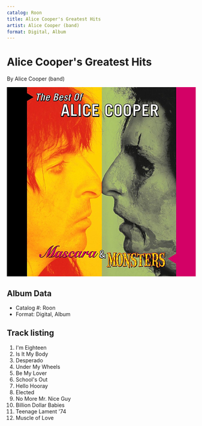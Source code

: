 ```yaml
---
catalog: Roon
title: Alice Cooper's Greatest Hits
artist: Alice Cooper (band)
format: Digital, Album
---
```


# Alice Cooper's Greatest Hits

By Alice Cooper (band)

![](../../assets/albumcovers/Alice_Cooper_band-Alice_Coopers_Greatest_Hits.png)

## Album Data

- Catalog #: Roon
- Format: Digital, Album


## Track listing


1. I'm Eighteen
2. Is It My Body
3. Desperado
4. Under My Wheels
5. Be My Lover
6. School's Out
7. Hello Hooray
8. Elected
9. No More Mr. Nice Guy
10. Billion Dollar Babies
11. Teenage Lament '74
12. Muscle of Love

